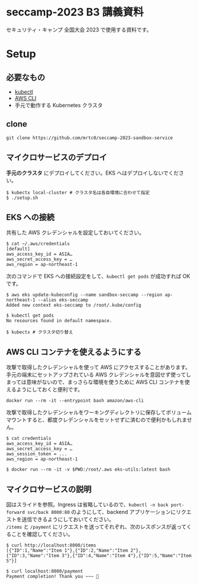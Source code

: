 # seccamp-2023 B3 講義資料

セキュリティ・キャンプ 全国大会 2023 で使用する資料です。

# Setup

## 必要なもの

- [kubectl](https://kubernetes.io/ja/docs/tasks/tools/install-kubectl/)
- [AWS CLI](https://docs.aws.amazon.com/ja_jp/cli/latest/userguide/getting-started-install.html)
- 手元で動作する Kubernetes クラスタ

## clone

```shell
git clone https://github.com/mrtc0/seccamp-2023-sandbox-service
```

## マイクロサービスのデプロイ

**手元のクラスタ** にデプロイしてください。EKS へはデプロイしないでください。

```shell
$ kubectx local-cluster # クラスタ名は各自環境に合わせて指定
$ ./setup.sh
```

## EKS への接続

共有した AWS クレデンシャルを設定しておいてください。

```shell
$ cat ~/.aws/credentials
[default]
aws_access_key_id = ASIA…
aws_secret_access_key = …
aws_region = ap-northeast-1
```

次のコマンドで EKS への接続設定をして、`kubectl get pods` が成功すれば OK です。

```shell
$ aws eks update-kubeconfig --name sandbox-seccamp --region ap-northeast-1 --alias eks-seccamp
Added new context eks-seccamp to /root/.kube/config

$ kubectl get pods
No resources found in default namespace.

$ kubectx # クラスタ切り替え
```

## AWS CLI コンテナを使えるようにする

攻撃で取得したクレデンシャルを使って AWS にアクセスすることがあります。手元の端末にセットアップされている AWS クレデンシャルを意図せず使ってしまっては意味がないので、まっさらな環境を使うために AWS CLI コンテナを使えるようにしておくと便利です。

```shell
docker run --rm -it --entrypoint bash amazon/aws-cli
```

攻撃で取得したクレデンシャルをワーキングディレクトリに保存してボリュームマウントすると、都度クレデンシャルをセットせずに済むので便利かもしれません。

```shell
$ cat credentials
aws_access_key_id = ASIA…
aws_secret_access_key = …
aws_session_token = ...
aws_region = ap-northeast-1

$ docker run --rm -it -v $PWD:/root/.aws eks-utils:latest bash
```

## マイクロサービスの説明

図はスライドを参照。Ingress は省略しているので、`kubectl -n back port-forward svc/back 8000:80` のようにして、backend アプリケーションにリクエストを送信できるようにしておいてください。  
`/items` と `/payment` にリクエストを送ってそれぞれ、次のレスポンスが返ってくることを確認してください。

```shell
$ curl http://localhost:8000/items
[{"ID":1,"Name":"Item 1"},{"ID":2,"Name":"Item 2"},{"ID":3,"Name":"Item 3"},{"ID":4,"Name":"Item 4"},{"ID":5,"Name":"Item 5"}]

$ curl localhost:8000/payment
Payment completion! Thank you ~~~ 💸
```
